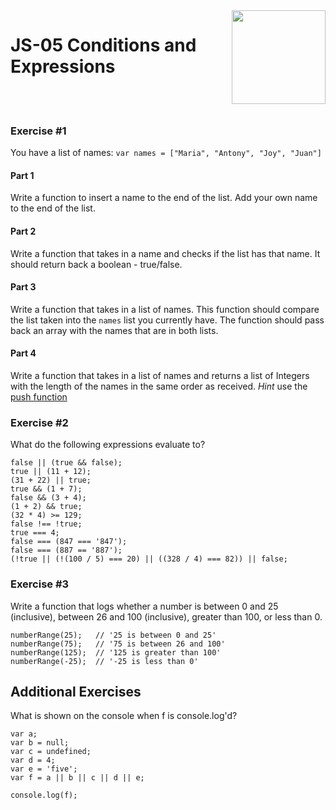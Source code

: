 <img align="right" width="150" height="150" src="https://media-exp1.licdn.com/dms/image/C4E0BAQF7BYCCZt5epw/company-logo_200_200/0?e=2159024400&v=beta&t=qUAFP9bUgBEEXGVQYpUXW1J_OiP8e0r4rFBpqp8OrxA">

# JS-05 Conditions and Expressions

 <br/>
 <br/>

### Exercise #1

You have a list of names:
`var names = ["Maria", "Antony", "Joy", "Juan"]`

#### Part 1
Write a function to insert a name to the end of the list. 
Add your own name to the end of the list.

#### Part 2
Write a function that takes in a name and checks if the list has that name. It should return back a boolean - true/false.

#### Part 3
Write a function that takes in a list of names. This function should compare the list taken into the `names` list you currently have.
The function should pass back an array with the names that are in both lists.

#### Part 4
Write a function that takes in a list of names and returns a list of Integers with the length of the names in the same order as received. *Hint* use the [push function](https://www.w3schools.com/jsref/jsref_push.asp)


### Exercise #2

What do the following expressions evaluate to?

```
false || (true && false);
true || (11 + 12);
(31 + 22) || true;
true && (1 + 7);
false && (3 + 4);
(1 + 2) && true;
(32 * 4) >= 129;
false !== !true;
true === 4;
false === (847 === '847');
false === (887 == '887');
(!true || (!(100 / 5) === 20) || ((328 / 4) === 82)) || false;
```

### Exercise #3
Write a function that logs whether a number is between 0 and 25 (inclusive), between 26 and 100 (inclusive), greater than 100, or less than 0.

```
numberRange(25);   // '25 is between 0 and 25'
numberRange(75);   // '75 is between 26 and 100'
numberRange(125);  // '125 is greater than 100'
numberRange(-25);  // '-25 is less than 0'
```

## Additional Exercises

What is shown on the console when f is console.log'd?

```
var a;
var b = null;
var c = undefined;
var d = 4;
var e = 'five';
var f = a || b || c || d || e;

console.log(f);
```
